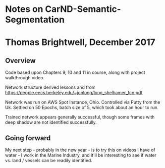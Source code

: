 # Notes on CarND-Semantic-Segmentation
# Thomas Brightwell, December 2017

## Overview
Code based upon Chapters 9, 10 and 11 in course, along with project walkthrough video.

Network structure derived lessons and from 
https://people.eecs.berkeley.edu/~jonlong/long_shelhamer_fcn.pdf

Network was run on AWS Spot Instance, Ohio.
Controlled via Putty from the Uk. Settled on 50 Epochs, batch size of 5, which took about an hour to run.

Trained network appears generally successful, though some frames with deep shadow are not identified successfully.

## Going forward
My next step - probably in the new year - is to try this on videos I have of water - I work in the Marine Industry, 
and it'll be interesting to see if water vs. land / vessels can be readily identified. 
